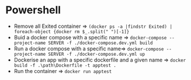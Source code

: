 

# Powershell

* Remove all Exited container => `(docker ps -a |findstr Exited) | foreach-object {docker rm $_.split(" ")[-1]}`
* Buid a docker compose with a specific name    =>  `docker-compose --project-name SERVER -f ./docker-compose.dev.yml build`
* Run a docker compose with a specific name=>  `docker-compose --project-name SERVER -f ./docker-compose.dev.yml up`
* Dockerise an app with a specific dockerfile and a given name    =>  `docker build -f .\path\Dockerfile -t apptest .`
* Run the container =>  `docker run apptest`

